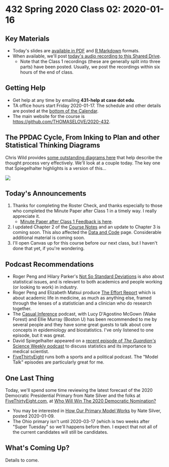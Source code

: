 # 432 Spring 2020 Class 02: 2020-01-16

## Key Materials

- Today's slides are [available in PDF](https://github.com/THOMASELOVE/2020-432/blob/master/classes/class02/432_2020_slides02.pdf) and [R Markdown](https://github.com/THOMASELOVE/2020-432/blob/master/classes/class02/432_2020_slides02.Rmd) formats.
- When available, we'll post [today's audio recording to this Shared Drive](http://bit.ly/432-2020-audio).
    - Note that the Class 1 recordings (these are generally split into three parts) have been posted. Usually, we post the recordings within six hours of the end of class.

## Getting Help

- Get help at any time by emailing **431-help at case dot edu**.
- TA office hours start Friday 2020-01-17. The schedule and other details are posted at the [bottom of the Calendar](https://github.com/THOMASELOVE/2020-432/blob/master/calendar.md#tas-and-office-hours).
- The main website for the course is https://github.com/THOMASELOVE/2020-432.

## The PPDAC Cycle, From Inking to Plan and other Statistical Thinking Diagrams

Chris Wild provides [some outstanding diagrams here](https://www.stat.auckland.ac.nz/~wild/StatThink/) that help describe the thought process very effectively. We'll look at a couple today. The key one that Spiegelhalter highlights is a version of this...

![](https://github.com/THOMASELOVE/2020-432/blob/master/classes/class02/figures/PPDAC_tweet_2018-12-06.png)

## Today's Announcements

1. Thanks for completing the Roster Check, and thanks especially to those who completed the Minute Paper after Class 1 in a timely way. I really appreciate it.
    - [Minute Paper after Class 1 Feedback is here](http://bit.ly/432-2020-minute-01-feedback).
2. I updated Chapter 2 of the [Course Notes](https://thomaselove.github.io/2020-432-book/) and an update to Chapter 3 is coming soon. This also affected the [Data and Code](https://github.com/THOMASELOVE/432-data) page. Considerable additional material is coming soon.
3. I'll open Canvas up for this course before our next class, but I haven't done that yet, if you're wondering.

## Podcast Recommendations

- Roger Peng and Hilary Parker's [Not So Standard Deviations](http://nssdeviations.com/) is also about statistical issues, and is relevant to both academics and people working (or looking to work) in industry.
- Roger Peng and Elizabeth Matsui produce [The Effort Report](http://effortreport.libsyn.com/) which is about academic life in medicine, as much as anything else, framed through the lenses of a statistician and a clinician who do research together.
- The [Casual Inference](https://casualinfer.libsyn.com/) podcast, with Lucy D'Agostino McGown (Wake Forest) and Ellie Murray (Boston U) has been recommended to me by several people and they have some great guests to talk about core concepts in epidemiology and biostatistics. I've only listened to one episode, but it was great.
- David Spiegelhalter appeared on a [recent episode of *The Guardian's* Science Weekly podcast](https://www.theguardian.com/science/audio/2019/apr/05/cross-section-david-spiegelhalter-science-weekly-podcast) to discuss statistics and its importance to medical scientist.
- [FiveThirtyEight](https://fivethirtyeight.com/tag/fivethirtyeight-podcasts/) runs both a sports and a political podcast. The "Model Talk" episodes are particularly great for me.

## One Last Thing

Today, we'll spend some time reviewing the latest forecast of the 2020 Democratic Presidential Primary from Nate Silver and the folks at [FiveThirtyEight.com](https://fivethirtyeight.com/), at [Who Will Win The 2020 Democratic Nomination?](https://projects.fivethirtyeight.com/2020-primary-forecast/)

- You may be interested in [How Our Primary Model Works](https://fivethirtyeight.com/features/how-fivethirtyeight-2020-primary-model-works/) by Nate Silver, posted 2020-01-09.
- The Ohio primary isn't until 2020-03-17 (which is two weeks after "Super Tuesday" so we'll happens before then. I expect that not all of the current candidates will still be candidates.

## What's Coming Up?

Details to come.


